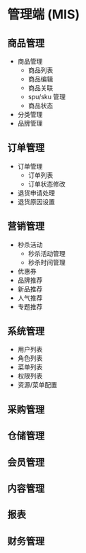 # 管理端 (MIS)

## 商品管理

- 商品管理
  - 商品列表
  - 商品编辑
  - 商品关联
  - spu/sku 管理
  - 商品状态
- 分类管理
- 品牌管理

## 订单管理

- 订单管理
  - 订单列表
  - 订单状态修改
- 退货申请处理
- 退货原因设置

## 营销管理

- 秒杀活动
  - 秒杀活动管理
  - 秒杀时间管理
- 优惠券
- 品牌推荐
- 新品推荐
- 人气推荐
- 专题推荐

## 系统管理

- 用户列表
- 角色列表
- 菜单列表
- 权限列表
- 资源/菜单配置

## 采购管理

## 仓储管理

## 会员管理

## 内容管理

## 报表

## 财务管理
